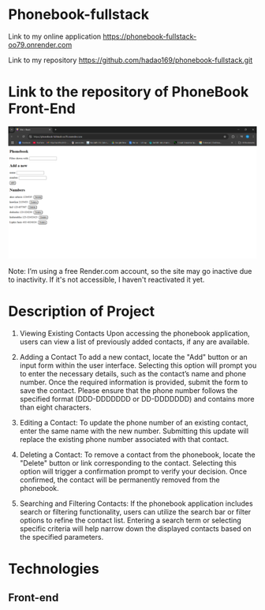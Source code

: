 # Phonebook-fullstack

Link to my online application https://phonebook-fullstack-oo79.onrender.com

Link to my repository https://github.com/hadao169/phonebook-fullstack.git

# Link to the repository of PhoneBook Front-End

![alt text](image.png)

Note: I’m using a free Render.com account, so the site may go inactive due to inactivity. If it's not accessible, I haven't reactivated it yet.

# Description of Project

1. Viewing Existing Contacts
   Upon accessing the phonebook application, users can view a list of previously added contacts, if any are available.

2. Adding a Contact
   To add a new contact, locate the "Add" button or an input form within the user interface. Selecting this option will prompt you to enter the necessary details, such as the contact’s name and phone number. Once the required information is provided, submit the form to save the contact. Please ensure that the phone number follows the specified format (DDD-DDDDDDD or DD-DDDDDDD) and contains more than eight characters.

3. Editing a Contact:
   To update the phone number of an existing contact, enter the same name with the new number. Submitting this update will replace the existing phone number associated with that contact.

4. Deleting a Contact:
   To remove a contact from the phonebook, locate the "Delete" button or link corresponding to the contact. Selecting this option will trigger a confirmation prompt to verify your decision. Once confirmed, the contact will be permanently removed from the phonebook.

5. Searching and Filtering Contacts:
   If the phonebook application includes search or filtering functionality, users can utilize the search bar or filter options to refine the contact list. Entering a search term or selecting specific criteria will help narrow down the displayed contacts based on the specified parameters.

# Technologies
## Front-end

